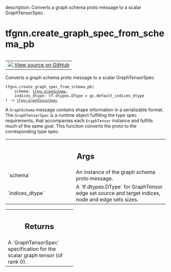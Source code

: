 description: Converts a graph schema proto message to a scalar GraphTensorSpec.

<div itemscope itemtype="http://developers.google.com/ReferenceObject">
<meta itemprop="name" content="tfgnn.create_graph_spec_from_schema_pb" />
<meta itemprop="path" content="Stable" />
</div>

# tfgnn.create_graph_spec_from_schema_pb

<!-- Insert buttons and diff -->

<table class="tfo-notebook-buttons tfo-api nocontent" align="left">
<td>
  <a target="_blank" href="https://github.com/tensorflow/gnn/tree/master/tensorflow_gnn/graph/schema_utils.py#L53-L104">
    <img src="https://www.tensorflow.org/images/GitHub-Mark-32px.png" />
    View source on GitHub
  </a>
</td>
</table>



Converts a graph schema proto message to a scalar GraphTensorSpec.

<pre class="devsite-click-to-copy prettyprint lang-py tfo-signature-link">
<code>tfgnn.create_graph_spec_from_schema_pb(
    schema: <a href="../tfgnn/GraphSchema.md"><code>tfgnn.GraphSchema</code></a>,
    indices_dtype: tf.dtypes.DType = gc.default_indices_dtype
) -> <a href="../tfgnn/GraphTensorSpec.md"><code>tfgnn.GraphTensorSpec</code></a>
</code></pre>



<!-- Placeholder for "Used in" -->

A `GraphSchema` message contains shape information in a serializable format.
The `GraphTensorSpec` is a runtime object fulfilling the type spec
requirements, that accompanies each `GraphTensor` instance and fulfills much
of the same goal. This function converts the proto to the corresponding type
spec.

<!-- Tabular view -->
 <table class="responsive fixed orange">
<colgroup><col width="214px"><col></colgroup>
<tr><th colspan="2"><h2 class="add-link">Args</h2></th></tr>

<tr>
<td>
`schema`
</td>
<td>
An instance of the graph schema proto message.
</td>
</tr><tr>
<td>
`indices_dtype`
</td>
<td>
A `tf.dtypes.DType` for GraphTensor edge set source and
target indices, node and edge sets sizes.
</td>
</tr>
</table>



<!-- Tabular view -->
 <table class="responsive fixed orange">
<colgroup><col width="214px"><col></colgroup>
<tr><th colspan="2"><h2 class="add-link">Returns</h2></th></tr>
<tr class="alt">
<td colspan="2">
A `GraphTensorSpec` specification for the scalar graph tensor (of rank 0).
</td>
</tr>

</table>

